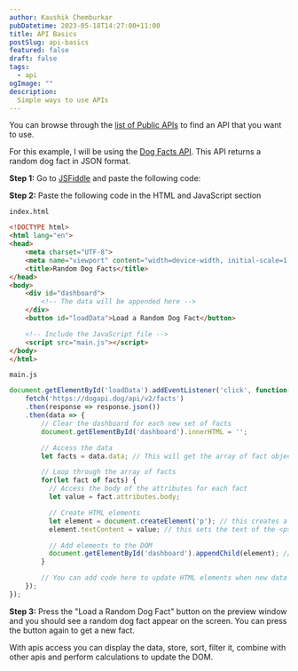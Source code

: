 ```yaml
---
author: Kaushik Chemburkar
pubDatetime: 2023-05-18T14:27:00+11:00
title: API Basics
postSlug: api-basics
featured: false
draft: false
tags:
  - api
ogImage: ""
description:
  Simple ways to use APIs
---
```


You can browse through the [list of Public APIs](https://github.com/public-apis/public-apis) to find an API that you want to use.

For this example, I will be using the [Dog Facts API](https://kinduff.github.io/dog-api/). This API returns a random dog fact in JSON format.

**Step 1:** Go to [JSFiddle](https://jsfiddle.net/) and paste the following code:

**Step 2:** Paste the following code in the HTML and JavaScript section

`index.html`

```html
<!DOCTYPE html>
<html lang="en">
<head>
    <meta charset="UTF-8">
    <meta name="viewport" content="width=device-width, initial-scale=1.0">
    <title>Random Dog Facts</title>
</head>
<body>
    <div id="dashboard">
        <!-- The data will be appended here -->
    </div>
    <button id="loadData">Load a Random Dog Fact</button>

    <!-- Include the JavaScript file -->
    <script src="main.js"></script>
</body>
</html>
```

`main.js`

```js
document.getElementById('loadData').addEventListener('click', function() {
    fetch('https://dogapi.dog/api/v2/facts')
    .then(response => response.json())
    .then(data => {
        // Clear the dashboard for each new set of facts
        document.getElementById('dashboard').innerHTML = '';

        // Access the data
        let facts = data.data; // This will get the array of fact objects

        // Loop through the array of facts
        for(let fact of facts) {
          // Access the body of the attributes for each fact
          let value = fact.attributes.body;

          // Create HTML elements
          let element = document.createElement('p'); // this creates a <p> element
          element.textContent = value; // this sets the text of the <p> element to your value

          // Add elements to the DOM
          document.getElementById('dashboard').appendChild(element); // this adds the <p> element to your dashboard div
        }

        // You can add code here to update HTML elements when new data comes in
    });
});
```

**Step 3:** Press the "Load a Random Dog Fact" button on the preview window and you should see a random dog fact appear on the screen. You can press the button again to get a new fact.

With apis access you can display the data, store, sort, filter it, combine with other apis and perform calculations to update the DOM.
